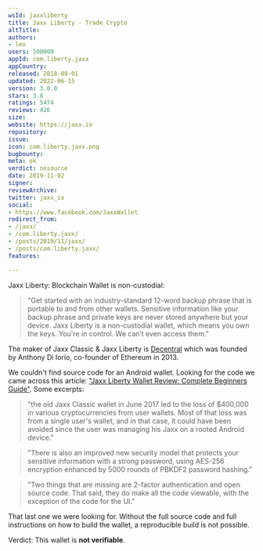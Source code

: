 ```yaml
---
wsId: jaxxliberty
title: Jaxx Liberty - Trade Crypto
altTitle: 
authors:
- leo
users: 100000
appId: com.liberty.jaxx
appCountry: 
released: 2018-09-01
updated: 2022-06-15
version: 3.0.0
stars: 3.8
ratings: 5474
reviews: 426
size: 
website: https://jaxx.io
repository: 
issue: 
icon: com.liberty.jaxx.png
bugbounty: 
meta: ok
verdict: nosource
date: 2019-11-02
signer: 
reviewArchive: 
twitter: jaxx_io
social:
- https://www.facebook.com/JaxxWallet
redirect_from:
- /jaxx/
- /com.liberty.jaxx/
- /posts/2019/11/jaxx/
- /posts/com.liberty.jaxx/
features: 

---
```


Jaxx Liberty: Blockchain Wallet
is non-custodial:

> "Get started with an industry-standard 12-word backup phrase that is portable to and from other wallets. Sensitive information like your backup phrase and private keys are never stored anywhere but your device. Jaxx Liberty is a non-custodial wallet, which means you own the keys. You're in control. We can’t even access them."

The maker of Jaxx Classic & Jaxx Liberty is [Decentral](https://decentral.ca/)
which was founded by Anthony Di Iorio, co-founder of Ethereum in 2013.

We couldn't find source code for an Android wallet. Looking for the code we came
across this article:
["Jaxx Liberty Wallet Review: Complete Beginners Guide"](https://www.coinbureau.com/review/jaxx-liberty-wallet/). Some excerpts:

> "the old Jaxx Classic wallet in June 2017 led to the loss of $400,000 in various cryptocurrencies from user wallets. Most of that loss was from a single user's wallet, and in that case, it could have been avoided since the user was managing his Jaxx on a rooted Android device."

> "There is also an improved new security model that protects your sensitive information with a strong password, using AES-256 encryption enhanced by 5000 rounds of PBKDF2 password hashing."

> "Two things that are missing are 2-factor authentication and open source code. That said, they do make all the code viewable, with the exception of the code for the UI."

That last one we were looking for. Without the full source code and full
instructions on how to build the wallet, a reproducible build is not possible.

Verdict: This wallet is **not verifiable**.
